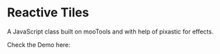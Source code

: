 Reactive Tiles
==============
 A JavaScript class built on mooTools and with help of pixastic for effects.

 Check the Demo here:
